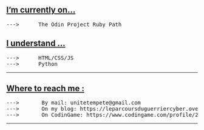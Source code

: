 <h2><u>I’m currently on... </u></h2>
<pre>
--->      The Odin Project Ruby Path
</pre>


<h2><u>I understand ...</u></h2>
<pre>
--->      HTML/CSS/JS
--->      Python
</pre>



<hr>

<h2><u>Where to reach me :</u></h2>
<pre>
--->       By mail: unitetempete@gmail.com
--->       On my blog: https://leparcoursduguerriercyber.over-blog.com/ (i'm not active anymore)
--->       On CodinGame: https://www.codingame.com/profile/26827b623da3faae93412641ebcb3aff3283224
</pre>

<hr>

<!---
Khabibulix/Khabibulix is a ✨ special ✨ repository because its `README.md` (this file) appears on your GitHub profile.
You can click the Preview link to take a look at your changes.
--->
